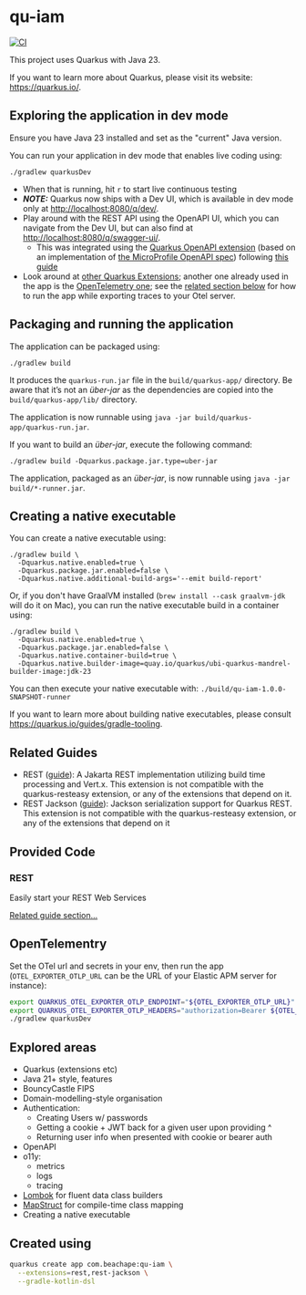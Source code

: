 # qu-iam
[![CI](https://github.com/lloydmeta/qu-iam/actions/workflows/ci.yml/badge.svg)](https://github.com/lloydmeta/qu-iam/actions/workflows/ci.yml)

This project uses Quarkus with Java 23.

If you want to learn more about Quarkus, please visit its website: <https://quarkus.io/>.

## Exploring the application in dev mode

Ensure you have Java 23 installed and set as the "current" Java version.

You can run your application in dev mode that enables live coding using:

```shell script
./gradlew quarkusDev
```

* When that is running, hit `r` to start live continuous testing
* **_NOTE:_**  Quarkus now ships with a Dev UI, which is available in dev mode only at <http://localhost:8080/q/dev/>.
* Play around with the REST API using the OpenAPI UI, which you can navigate from the Dev UI, but can also find at <http://localhost:8080/q/swagger-ui/>.
  * This was integrated using the [Quarkus OpenAPI extension](https://quarkus.io/extensions/io.quarkus/quarkus-smallrye-openapi/) (based on an implementation of [the MicroProfile OpenAPI spec](https://github.com/smallrye/smallrye-open-api)) following [this guide](https://quarkus.io/guides/openapi-swaggerui)
* Look around at [other Quarkus Extensions](https://quarkus.io/extensions/); another one already used in the app is the [OpenTelemetry one](https://quarkus.io/extensions/io.quarkus/quarkus-opentelemetry/); see the [related section below](#opentelementry) for how to run the app while exporting traces to your Otel server.


## Packaging and running the application

The application can be packaged using:

```shell script
./gradlew build
```

It produces the `quarkus-run.jar` file in the `build/quarkus-app/` directory.
Be aware that it’s not an _über-jar_ as the dependencies are copied into the `build/quarkus-app/lib/` directory.

The application is now runnable using `java -jar build/quarkus-app/quarkus-run.jar`.

If you want to build an _über-jar_, execute the following command:

```shell script
./gradlew build -Dquarkus.package.jar.type=uber-jar
```

The application, packaged as an _über-jar_, is now runnable using `java -jar build/*-runner.jar`.

## Creating a native executable

You can create a native executable using:

```shell script
./gradlew build \
  -Dquarkus.native.enabled=true \
  -Dquarkus.package.jar.enabled=false \
  -Dquarkus.native.additional-build-args='--emit build-report'
```

Or, if you don't have GraalVM installed (`brew install --cask graalvm-jdk` will do it on Mac), you can run the native executable build in a container using:

```shell script
./gradlew build \
  -Dquarkus.native.enabled=true \
  -Dquarkus.package.jar.enabled=false \
  -Dquarkus.native.container-build=true \
  -Dquarkus.native.builder-image=quay.io/quarkus/ubi-quarkus-mandrel-builder-image:jdk-23
```

You can then execute your native executable with: `./build/qu-iam-1.0.0-SNAPSHOT-runner`

If you want to learn more about building native executables, please consult <https://quarkus.io/guides/gradle-tooling>.

## Related Guides

- REST ([guide](https://quarkus.io/guides/rest)): A Jakarta REST implementation utilizing build time processing and Vert.x. This extension is not compatible with the quarkus-resteasy extension, or any of the extensions that depend on it.
- REST Jackson ([guide](https://quarkus.io/guides/rest#json-serialisation)): Jackson serialization support for Quarkus REST. This extension is not compatible with the quarkus-resteasy extension, or any of the extensions that depend on it

## Provided Code

### REST

Easily start your REST Web Services

[Related guide section...](https://quarkus.io/guides/getting-started-reactive#reactive-jax-rs-resources)

## OpenTelementry

Set the OTel url and secrets in your env, then run the app (`OTEL_EXPORTER_OTLP_URL` can be the URL of your Elastic APM server for instance):

```sh
export QUARKUS_OTEL_EXPORTER_OTLP_ENDPOINT="${OTEL_EXPORTER_OTLP_URL}"
export QUARKUS_OTEL_EXPORTER_OTLP_HEADERS="authorization=Bearer ${OTEL_EXPORTER_OTLP_SECRET_TOKEN}"
./gradlew quarkusDev
```

## Explored areas

* Quarkus (extensions etc)
* Java 21+ style, features
* BouncyCastle FIPS
* Domain-modelling-style organisation
* Authentication:
  * Creating Users w/ passwords
  * Getting a cookie + JWT back for a given user upon providing ^
  * Returning user info when presented with cookie or bearer auth
* OpenAPI
* o11y:
  * metrics
  * logs
  * tracing
* [Lombok](https://projectlombok.org) for fluent data class builders
* [MapStruct](https://mapstruct.org) for compile-time class mapping
* Creating a native executable


## Created using

```sh
quarkus create app com.beachape:qu-iam \
  --extensions=rest,rest-jackson \
  --gradle-kotlin-dsl
```


